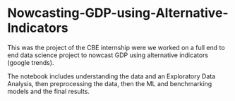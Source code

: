 # Nowcasting-GDP-using-Alternative-Indicators
This was the project of the CBE internship were we worked on a full end to end data science project to nowcast GDP using alternative indicators (google trends).

The notebook includes understanding the data and an Exploratory Data Analysis, then preprocessing the data, then the ML and benchmarking models and the final results.
